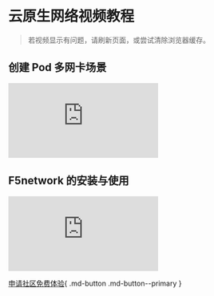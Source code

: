 # 云原生网络视频教程

> 若视频显示有问题，请刷新页面，或尝试清除浏览器缓存。

## 创建 Pod 多网卡场景

<div class="responsive-video-container">
<iframe src="https://harbor-test2.cn-sh2.ufileos.com/docs/videos/pod-cnis.mp4" scrolling="no" border="0" frameborder="no" framespacing="0" allowfullscreen="true"> </iframe>
</div>

## F5network 的安装与使用

<div class="responsive-video-container">
<iframe src="https://harbor-test2.cn-sh2.ufileos.com/docs/videos/f5network.mp4" scrolling="no" border="0" frameborder="no" framespacing="0" allowfullscreen="true"> </iframe>
</div>


[申请社区免费体验](../dce/license0.md){ .md-button .md-button--primary }
